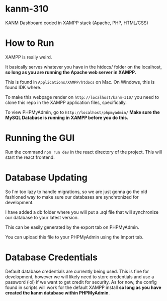 # kanm-310
KANM Dashboard coded in XAMPP stack (Apache, PHP, HTML/CSS) 

# How to Run

XAMPP is really weird.

It basically serves whatever you have in the htdocs/ folder on the localhost, **so long as you are running the Apache web server in XAMPP.**

This is found in `Applications/XAMPP/htdocs` on Mac. On Windows, this is found IDK where.

To make this webpage render on `http://localhost/kanm-310/` you need to clone this repo in the XAMPP application files, specifically.

To view PHPMyAdmin, go to `http://localhost/phpmyadmin/`
**Make sure the MySQL Database is running in XAMPP before you do this.**

# Running the GUI

Run the command `npm run dev` in the react directory of the project. This will start the react frontend. 

# Database Updating

So I'm too lazy to handle migrations, so we are just gonna go the old fashioned way to make sure our databases are synchronized for development.

I have added a db folder where you will put a .sql file that will synchronize our database to your latest version.

This can be easily generated by the export tab on PHPMyAdmin.

You can upload this file to your PHPMyAdmin using the Import tab. 

# Database Credentials

Default database credentials are currently being used. This is fine for development, however we will likely need to store credentials and use a password (lol) if we want to get credit for security. As for now, the config found in scripts will work for the default XAMPP install **so long as you have created the kanm database within PHPMyAdmin**.
